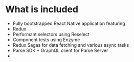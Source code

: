 # What is included

- Fully bootstrapped React Native application featuring 
 - Redux
 - Performant selectors using Reselect
 - Component tests using Enzyme
 - Redux Sagas for data fetching and various async tasks
 - Parse SDK + GraphQL client for Parse Server
- 